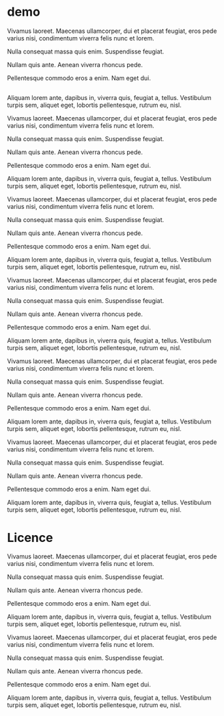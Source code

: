 # demo

Vivamus laoreet. Maecenas ullamcorper, dui et placerat feugiat, eros pede varius nisi, condimentum viverra felis nunc et lorem.

Nulla consequat massa quis enim. Suspendisse feugiat.

Nullam quis ante. Aenean viverra rhoncus pede.

Pellentesque commodo eros a enim. Nam eget dui.
## 
Aliquam lorem ante, dapibus in, viverra quis, feugiat a, tellus. Vestibulum turpis sem, aliquet eget, lobortis pellentesque, rutrum eu, nisl.

Vivamus laoreet. Maecenas ullamcorper, dui et placerat feugiat, eros pede varius nisi, condimentum viverra felis nunc et lorem.

Nulla consequat massa quis enim. Suspendisse feugiat.

Nullam quis ante. Aenean viverra rhoncus pede.

Pellentesque commodo eros a enim. Nam eget dui.

Aliquam lorem ante, dapibus in, viverra quis, feugiat a, tellus. Vestibulum turpis sem, aliquet eget, lobortis pellentesque, rutrum eu, nisl.

Vivamus laoreet. Maecenas ullamcorper, dui et placerat feugiat, eros pede varius nisi, condimentum viverra felis nunc et lorem.

Nulla consequat massa quis enim. Suspendisse feugiat.

Nullam quis ante. Aenean viverra rhoncus pede.

Pellentesque commodo eros a enim. Nam eget dui.

Aliquam lorem ante, dapibus in, viverra quis, feugiat a, tellus. Vestibulum turpis sem, aliquet eget, lobortis pellentesque, rutrum eu, nisl.

Vivamus laoreet. Maecenas ullamcorper, dui et placerat feugiat, eros pede varius nisi, condimentum viverra felis nunc et lorem.

Nulla consequat massa quis enim. Suspendisse feugiat.

Nullam quis ante. Aenean viverra rhoncus pede.

Pellentesque commodo eros a enim. Nam eget dui.

Aliquam lorem ante, dapibus in, viverra quis, feugiat a, tellus. Vestibulum turpis sem, aliquet eget, lobortis pellentesque, rutrum eu, nisl.

Vivamus laoreet. Maecenas ullamcorper, dui et placerat feugiat, eros pede varius nisi, condimentum viverra felis nunc et lorem.

Nulla consequat massa quis enim. Suspendisse feugiat.

Nullam quis ante. Aenean viverra rhoncus pede.

Pellentesque commodo eros a enim. Nam eget dui.

Aliquam lorem ante, dapibus in, viverra quis, feugiat a, tellus. Vestibulum turpis sem, aliquet eget, lobortis pellentesque, rutrum eu, nisl.

Vivamus laoreet. Maecenas ullamcorper, dui et placerat feugiat, eros pede varius nisi, condimentum viverra felis nunc et lorem.

Nulla consequat massa quis enim. Suspendisse feugiat.

Nullam quis ante. Aenean viverra rhoncus pede.

Pellentesque commodo eros a enim. Nam eget dui.

Aliquam lorem ante, dapibus in, viverra quis, feugiat a, tellus. Vestibulum turpis sem, aliquet eget, lobortis pellentesque, rutrum eu, nisl.

# Licence

Vivamus laoreet. Maecenas ullamcorper, dui et placerat feugiat, eros pede varius nisi, condimentum viverra felis nunc et lorem.

Nulla consequat massa quis enim. Suspendisse feugiat.

Nullam quis ante. Aenean viverra rhoncus pede.

Pellentesque commodo eros a enim. Nam eget dui.

Aliquam lorem ante, dapibus in, viverra quis, feugiat a, tellus. Vestibulum turpis sem, aliquet eget, lobortis pellentesque, rutrum eu, nisl.

Vivamus laoreet. Maecenas ullamcorper, dui et placerat feugiat, eros pede varius nisi, condimentum viverra felis nunc et lorem.

Nulla consequat massa quis enim. Suspendisse feugiat.

Nullam quis ante. Aenean viverra rhoncus pede.

Pellentesque commodo eros a enim. Nam eget dui.

Aliquam lorem ante, dapibus in, viverra quis, feugiat a, tellus. Vestibulum turpis sem, aliquet eget, lobortis pellentesque, rutrum eu, nisl.
